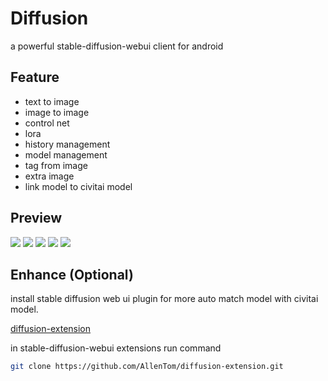 # Diffusion
a powerful stable-diffusion-webui client for android

## Feature
- text to image
- image to image
- control net
- lora
- history management
- model management
- tag from image
- extra image
- link model to civitai model
## Preview
![](./assets/preview_draw.jpg)
![](./assets/preview_history.jpg)
![](./assets/preview_model.jpg)
![](./assets/preview_params.jpg)
![](./assets/preview_tools.jpg)

## Enhance (Optional)
install stable diffusion web ui plugin for more auto match model with civitai model.

[diffusion-extension](https://github.com/AllenTom/diffusion-extension.git)

in stable-diffusion-webui extensions run command

```bash
git clone https://github.com/AllenTom/diffusion-extension.git
```